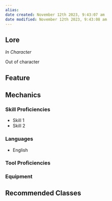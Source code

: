 ```yaml
---
alias: 
date created: November 12th 2023, 9:43:07 am
date modified: November 12th 2023, 9:43:08 am
---
```

## Lore
*In Character*

Out of character
## Feature

## Mechanics
### Skill Proficiencies
- Skill 1
- Skill 2
### Languages
- English
### Tool Proficiencies
### Equipment
## Recommended Classes
